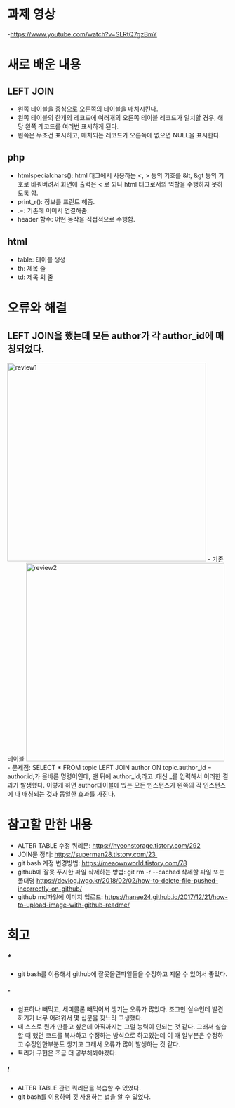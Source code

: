 # 과제 영상
-https://www.youtube.com/watch?v=SLRtQ7gzBmY

# 새로 배운 내용
## LEFT JOIN
- 왼쪽 테이블을 중심으로 오른쪽의 테이블을 매치시킨다.
- 왼쪽 테이블의 한개의 레코드에 여러개의 오른쪽 테이블 레코드가 일치할 경우, 해당 왼쪽 레코드를 여러번 표시하게 된다.
- 왼쪽은 무조건 표시하고, 매치되는 레코드가 오른쪽에 없으면 NULL을 표시한다.
## php
- htmlspecialchars(): html 태그에서 사용하는 <, > 등의 기호를 &lt, &gt 등의 기호로 바꿔버려서 화면에 출력은 < 로 되나 html 태그로서의 역할을 수행하지 못하도록 함.
- print_r(): 정보를 프린트 해줌. 
- .=: 기존에 이어서 연결해줌.
- header 함수: 어떤 동작을 직접적으로 수행함.
## html
- table: 테이블 생성 
- th: 제목 줄 
- td: 제목 외 줄

# 오류와 해결
## LEFT JOIN을 했는데 모든 author가 각 author_id에 매칭되었다.
<img width="453" alt="review1" src="https://user-images.githubusercontent.com/70579136/94348042-39bfa780-0074-11eb-8561-c6cde82f7444.PNG">
- 기존 테이블
<img width="452" alt="review2" src="https://user-images.githubusercontent.com/70579136/94348103-a5097980-0074-11eb-9c21-4f150a7ea877.PNG">
- 문제점: SELECT * FROM topic LEFT JOIN author ON topic.author_id = author.id;가 올바른 명령어인데, 맨 뒤에 author_id;라고 .대신 _를 입력해서 이러한 결과가 발생했다. 이렇게 하면 author테이블에 있는 모든 인스턴스가 왼쪽의 각 인스턴스에 다 매칭되는 것과 동일한 효과를 가진다.

# 참고할 만한 내용
- ALTER TABLE 수정 쿼리문: https://hyeonstorage.tistory.com/292
- JOIN문 정리: https://superman28.tistory.com/23 
- git bash 계정 변경방법: https://meaownworld.tistory.com/78
- github에 잘못 푸시한 파일 삭제하는 방법: git rm -r --cached 삭제할 파일 또는 폴더명
https://devlog.jwgo.kr/2018/02/02/how-to-delete-file-pushed-incorrectly-on-github/
- github md파일에 이미지 업로드: https://hanee24.github.io/2017/12/21/how-to-upload-image-with-github-readme/

# 회고
##### + 
- git bash를 이용해서 github에 잘못올린파일들을 수정하고 지울 수 있어서 좋았다.
##### -
- 쉼표하나 빼먹고, 세미콜론 빼먹어서 생기는 오류가 많았다. 조그만 실수인데 발견하기가 너무 어려워서 몇 십분을 찾느라 고생했다.
- 내 스스로 뭔가 만들고 싶은데 아직까지는 그럴 능력이 안되는 것 같다. 그래서 실습할 때 했던 코드를 복사하고 수정하는 방식으로 하고있는데 이 때 일부분은 수정하고 수정안한부분도 생기고 그래서 오류가 많이 발생하는 것 같다.
- 트리거 구현은 조금 더 공부해봐야겠다.
##### !
- ALTER TABLE 관련 쿼리문을 복습할 수 있었다.
- git bash를 이용하여 깃 사용하는 법을 알 수 있었다.
